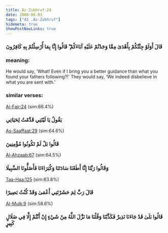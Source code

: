 ```yaml
---
title: Az-Zukhruf:24
date: 2008-06-03
tags: ["43 .Az-Zukhruf"]
hidemeta: true 
ShowPostNavLinks: true 
---
```

### قَالَ أَوَلَوْ جِئْتُكُمْ بِأَهْدَىٰ مِمَّا وَجَدْتُمْ عَلَيْهِ آبَاءَكُمْ ۖ قَالُوا إِنَّا بِمَا أُرْسِلْتُمْ بِهِ كَافِرُونَ
### meaning: 
He would say, ‘What! Even if I bring you a better guidance than what you found your fathers following?!’ They would say, ‘We indeed disbelieve in what you are sent with.’
### similar verses: 

[Al-Fajr:24](/89/24) (sim:66.4%)

### يَقُولُ يَا لَيْتَنِي قَدَّمْتُ لِحَيَاتِي

[As-Saaffaat:29](/37/29) (sim:64.6%)

### قَالُوا بَلْ لَمْ تَكُونُوا مُؤْمِنِينَ

[Al-Ahzaab:67](/33/67) (sim:64.5%)

### وَقَالُوا رَبَّنَا إِنَّا أَطَعْنَا سَادَتَنَا وَكُبَرَاءَنَا فَأَضَلُّونَا السَّبِيلَا

[Taa-Haa:125](/20/125) (sim:63.8%)

### قَالَ رَبِّ لِمَ حَشَرْتَنِي أَعْمَىٰ وَقَدْ كُنْتُ بَصِيرًا

[Al-Mulk:9](/67/9) (sim:58.6%)

### قَالُوا بَلَىٰ قَدْ جَاءَنَا نَذِيرٌ فَكَذَّبْنَا وَقُلْنَا مَا نَزَّلَ اللَّهُ مِنْ شَيْءٍ إِنْ أَنْتُمْ إِلَّا فِي ضَلَالٍ كَبِيرٍ
